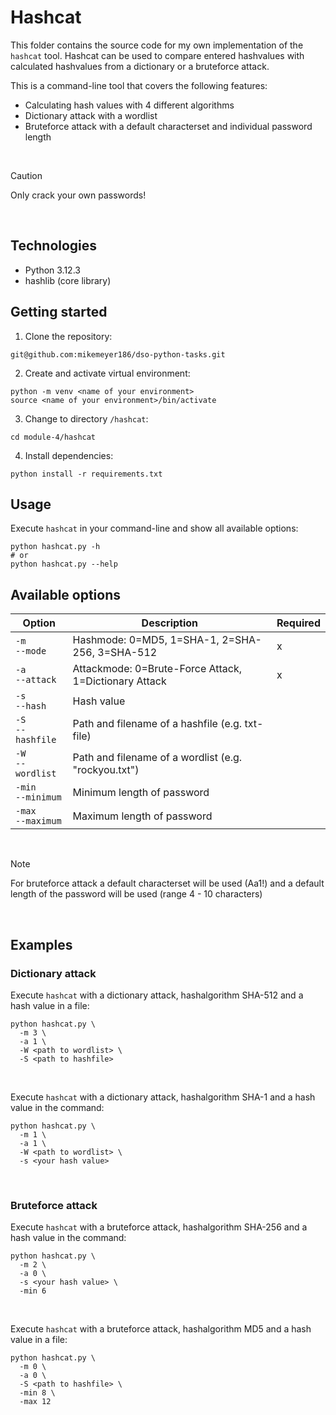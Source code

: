 # Hashcat

This folder contains the source code for my own implementation of the `hashcat` tool.
Hashcat can be used to compare entered hashvalues with calculated hashvalues from a dictionary or a bruteforce attack.

This is a command-line tool that covers the following features:

-   Calculating hash values with 4 different algorithms
-   Dictionary attack with a wordlist
-   Bruteforce attack with a default characterset and individual password length

<br>

> [!CAUTION]
> Only crack your own passwords!

<br>

## Technologies

-   Python 3.12.3
-   hashlib (core library)

## Getting started

1. Clone the repository:

```shell
git@github.com:mikemeyer186/dso-python-tasks.git
```

2. Create and activate virtual environment:

```shell
python -m venv <name of your environment>
source <name of your environment>/bin/activate
```

3. Change to directory `/hashcat`:

```shell
cd module-4/hashcat
```

4. Install dependencies:

```shell
python install -r requirements.txt
```

## Usage

Execute `hashcat` in your command-line and show all available options:

```shell
python hashcat.py -h
# or
python hashcat.py --help
```

## Available options

| Option                  | Description                                           | Required |
| ----------------------- | ----------------------------------------------------- | -------- |
| `-m` <br> `--mode`      | Hashmode: 0=MD5, 1=SHA-1, 2=SHA-256, 3=SHA-512        | x        |
| `-a` <br> `--attack`    | Attackmode: 0=Brute-Force Attack, 1=Dictionary Attack | x        |
| `-s` <br> `--hash`      | Hash value                                            |          |
| `-S` <br> `--hashfile`  | Path and filename of a hashfile (e.g. txt-file)       |          |
| `-W` <br> `--wordlist`  | Path and filename of a wordlist (e.g. "rockyou.txt")  |          |
| `-min` <br> `--minimum` | Minimum length of password                            |          |
| `-max` <br> `--maximum` | Maximum length of password                            |          |

<br>

> [!NOTE]
> For bruteforce attack a default characterset will be used (Aa1!) and a default length of the password will be used (range 4 - 10 characters)

<br>

## Examples

### Dictionary attack

Execute `hashcat` with a dictionary attack, hashalgorithm SHA-512 and a hash value in a file:

```shell
python hashcat.py \
  -m 3 \
  -a 1 \
  -W <path to wordlist> \
  -S <path to hashfile>
```

<br>

Execute `hashcat` with a dictionary attack, hashalgorithm SHA-1 and a hash value in the command:

```shell
python hashcat.py \
  -m 1 \
  -a 1 \
  -W <path to wordlist> \
  -s <your hash value>
```

<br>

### Bruteforce attack

Execute `hashcat` with a bruteforce attack, hashalgorithm SHA-256 and a hash value in the command:

```shell
python hashcat.py \
  -m 2 \
  -a 0 \
  -s <your hash value> \
  -min 6
```

<br>

Execute `hashcat` with a bruteforce attack, hashalgorithm MD5 and a hash value in a file:

```shell
python hashcat.py \
  -m 0 \
  -a 0 \
  -S <path to hashfile> \
  -min 8 \
  -max 12
```

